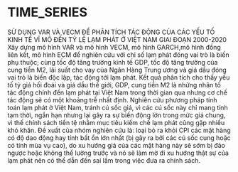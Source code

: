 # TIME_SERIES
SỬ DỤNG VAR VÀ VECM ĐỂ PHÂN TÍCH TÁC ĐỘNG CỦA CÁC YẾU TỐ KINH TẾ VĨ MÔ ĐẾN TỶ LỆ LẠM PHÁT Ở VIỆT NAM GIAI ĐOẠN 2000-2020
Xây dựng mô hình VAR và mô hình VECM, mô hình GARCH,mô hình đồng liên kết, mô hình ECM để nghiên cứu với chỉ số lạm phát đóng vai
trò là biến phụ thuộc; cùng tốc độ tăng trưởng kinh tế GDP, tốc độ tăng trưởng của cung
tiền M2, lãi suất cho vay của Ngân Hàng Trung ương và giá dầu đóng vai trò là biến độc
lập, tác động tới lạm phát. Kết quả phân tích cho thấy yếu tố tỷ giá hối đoái và giá dầu thế giới, GDP, cung
tiền M2 là những nhân tố tác động chính đến lạm phát tại Việt Nam trong thời gian qua
nhưng cơ chế tác động sẽ có một khoảng trễ nhất định. 
Nghiên cứu phương pháp tính toán lạm phát ở Việt Nam, tránh cú sốc giá, vì các
cú sốc này chỉ mang tính tạm thời, ngắn hạn nhưng lại gây ra sự biến động lớn trong mức
giá chung, vì thế chính sách tiền tệ nhằm mục tiêu kiềm chế lạm phát cũng gặp nhiều khó khăn. Đề xuất của nhóm nghiên cứu là: loại bỏ ra khỏi CPI các mặt hàng có độ dao động
hay tính bất ổn lớn nhất (bị gây ra bởi các cú sốc cung hoặc có tính mùa vụ cao), do xu
hướng giá của các mặt hàng này sẽ sớm bị đảo ngược hoặc không thể lường trước và nó
sẽ làm mờ đi xu hướng thật sự của lạm phát nên có thể dẫn đến sai lầm trong việc đưa ra
chính sách.
